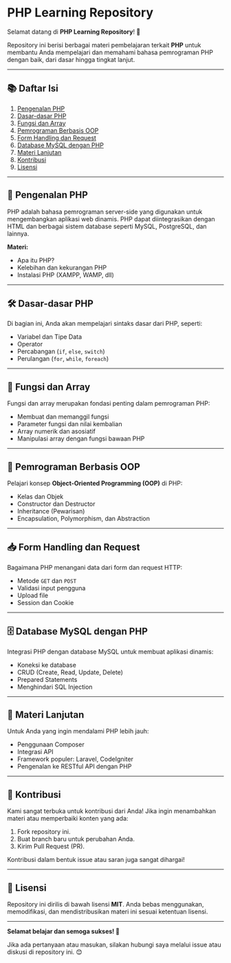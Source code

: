# PHP Learning Repository

Selamat datang di **PHP Learning Repository**! 🎉

Repository ini berisi berbagai materi pembelajaran terkait **PHP** untuk membantu Anda mempelajari dan memahami bahasa pemrograman PHP dengan baik, dari dasar hingga tingkat lanjut.

---

## 📚 **Daftar Isi**
1. [Pengenalan PHP](#pengenalan-php)
2. [Dasar-dasar PHP](#dasar-dasar-php)
3. [Fungsi dan Array](#fungsi-dan-array)
4. [Pemrograman Berbasis OOP](#pemrograman-berbasis-oop)
5. [Form Handling dan Request](#form-handling-dan-request)
6. [Database MySQL dengan PHP](#database-mysql-dengan-php)
7. [Materi Lanjutan](#materi-lanjutan)
8. [Kontribusi](#kontribusi)
9. [Lisensi](#lisensi)

---

## 🔰 **Pengenalan PHP**
PHP adalah bahasa pemrograman server-side yang digunakan untuk mengembangkan aplikasi web dinamis. PHP dapat diintegrasikan dengan HTML dan berbagai sistem database seperti MySQL, PostgreSQL, dan lainnya.

**Materi:**
- Apa itu PHP?
- Kelebihan dan kekurangan PHP
- Instalasi PHP (XAMPP, WAMP, dll)

---

## 🛠️ **Dasar-dasar PHP**
Di bagian ini, Anda akan mempelajari sintaks dasar dari PHP, seperti:
- Variabel dan Tipe Data
- Operator
- Percabangan (`if`, `else`, `switch`)
- Perulangan (`for`, `while`, `foreach`)

---

## 🚀 **Fungsi dan Array**
Fungsi dan array merupakan fondasi penting dalam pemrograman PHP:
- Membuat dan memanggil fungsi
- Parameter fungsi dan nilai kembalian
- Array numerik dan asosiatif
- Manipulasi array dengan fungsi bawaan PHP

---

## 🧩 **Pemrograman Berbasis OOP**
Pelajari konsep **Object-Oriented Programming (OOP)** di PHP:
- Kelas dan Objek
- Constructor dan Destructor
- Inheritance (Pewarisan)
- Encapsulation, Polymorphism, dan Abstraction

---

## 📥 **Form Handling dan Request**
Bagaimana PHP menangani data dari form dan request HTTP:
- Metode `GET` dan `POST`
- Validasi input pengguna
- Upload file
- Session dan Cookie

---

## 🗄️ **Database MySQL dengan PHP**
Integrasi PHP dengan database MySQL untuk membuat aplikasi dinamis:
- Koneksi ke database
- CRUD (Create, Read, Update, Delete)
- Prepared Statements
- Menghindari SQL Injection

---

## 🌟 **Materi Lanjutan**
Untuk Anda yang ingin mendalami PHP lebih jauh:
- Penggunaan Composer
- Integrasi API
- Framework populer: Laravel, CodeIgniter
- Pengenalan ke RESTful API dengan PHP

---

## 🤝 **Kontribusi**
Kami sangat terbuka untuk kontribusi dari Anda! Jika ingin menambahkan materi atau memperbaiki konten yang ada:
1. Fork repository ini.
2. Buat branch baru untuk perubahan Anda.
3. Kirim Pull Request (PR).

Kontribusi dalam bentuk issue atau saran juga sangat dihargai!

---

## 📄 **Lisensi**
Repository ini dirilis di bawah lisensi **MIT**. Anda bebas menggunakan, memodifikasi, dan mendistribusikan materi ini sesuai ketentuan lisensi.

---

**Selamat belajar dan semoga sukses! 🚀**

Jika ada pertanyaan atau masukan, silakan hubungi saya melalui issue atau diskusi di repository ini. 😊
